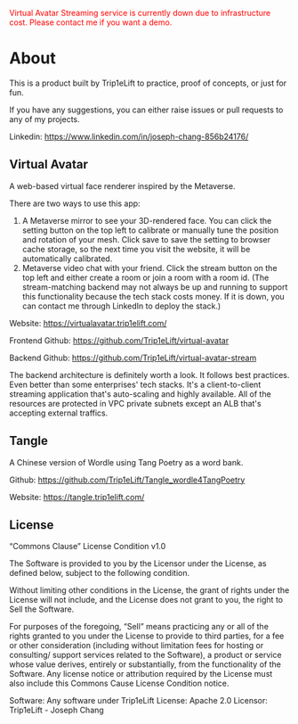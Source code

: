 <span style="color:red">Virtual Avatar Streaming service is currently down due to infrastructure cost. Please contact me if you want a demo.</span>

# About

This is a product built by Trip1eLift to practice, proof of concepts, or just for fun.

If you have any suggestions, you can either raise issues or pull requests to any of my projects.

Linkedin: https://www.linkedin.com/in/joseph-chang-856b24176/

## Virtual Avatar

A web-based virtual face renderer inspired by the Metaverse.

There are two ways to use this app: 
1. A Metaverse mirror to see your 3D-rendered face. You can click the setting button on the top left to calibrate or manually tune the position and rotation of your mesh. Click save to save the setting to browser cache storage, so the next time you visit the website, it will be automatically calibrated.
2. Metaverse video chat with your friend. Click the stream button on the top left and either create a room or join a room with a room id. (The stream-matching backend may not always be up and running to support this functionality because the tech stack costs money. If it is down, you can contact me through LinkedIn to deploy the stack.)

Website: https://virtualavatar.trip1elift.com/

Frontend Github: https://github.com/Trip1eLift/virtual-avatar

Backend Github: https://github.com/Trip1eLift/virtual-avatar-stream

The backend architecture is definitely worth a look. It follows best practices. Even better than some enterprises' tech stacks. It's a client-to-client streaming application that's auto-scaling and highly available. All of the resources are protected in VPC private subnets except an ALB that's accepting external traffics.


## Tangle 

A Chinese version of Wordle using Tang Poetry as a word bank.

Github: https://github.com/Trip1eLift/Tangle_wordle4TangPoetry

Website: https://tangle.trip1elift.com/

## License

“Commons Clause” License Condition v1.0

The Software is provided to you by the Licensor under the License, as defined below, subject to the following condition.

Without limiting other conditions in the License, the grant of rights under the License will not include, and the License does not grant to you, the right to Sell the Software.

For purposes of the foregoing, “Sell” means practicing any or all of the rights granted to you under the License to provide to third parties, for a fee or other consideration (including without limitation fees for hosting or consulting/ support services related to the Software), a product or service whose value derives, entirely or substantially, from the functionality of the Software.  Any license notice or attribution required by the License must also include this Commons Cause License Condition notice.

Software: Any software under Trip1eLift
License: Apache 2.0
Licensor: Trip1eLift - Joseph Chang
